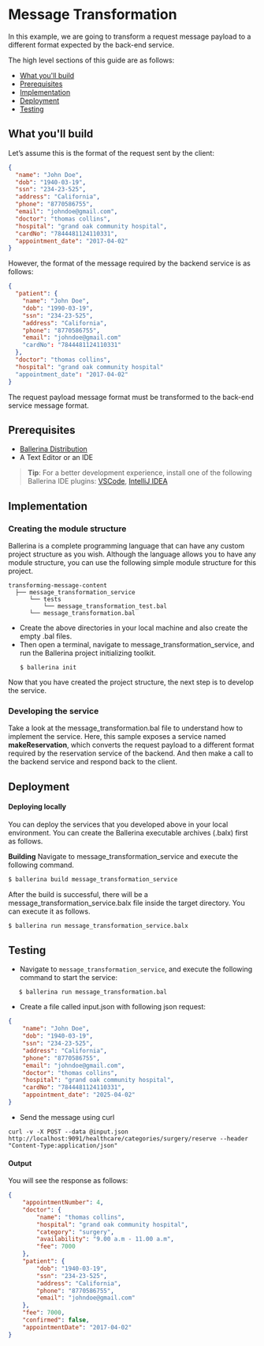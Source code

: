 # Message Transformation

In this example, we are going to transform a request message payload to a different format expected by the back-end service.

The high level sections of this guide are as follows:

- [What you'll build](#what-youll-build)
- [Prerequisites](#prerequisites)
- [Implementation](#implementation)
- [Deployment](#deployment)
- [Testing](#testing)

## What you'll build
Let’s assume this is the format of the request sent by the client:
```json
{
  "name": "John Doe",
  "dob": "1940-03-19",
  "ssn": "234-23-525",
  "address": "California",
  "phone": "8770586755",
  "email": "johndoe@gmail.com",
  "doctor": "thomas collins",
  "hospital": "grand oak community hospital",
  "cardNo": "7844481124110331",
  "appointment_date": "2017-04-02"
}
```
However, the format of the message required by the backend service is as follows:
```json
{
  "patient": {
    "name": "John Doe",
    "dob": "1990-03-19",
    "ssn": "234-23-525",
    "address": "California",
    "phone": "8770586755",
    "email": "johndoe@gmail.com"
    "cardNo": "7844481124110331"
  },
  "doctor": "thomas collins",
  "hospital": "grand oak community hospital"
  "appointment_date": "2017-04-02"
}
```
The request payload message format must be transformed to the back-end service message format.

## Prerequisites
- [Ballerina Distribution](https://ballerina.io/learn/getting-started/)
- A Text Editor or an IDE 
> **Tip**: For a better development experience, install one of the following Ballerina IDE plugins: [VSCode](https://marketplace.visualstudio.com/items?itemName=ballerina.ballerina), [IntelliJ IDEA](https://plugins.jetbrains.com/plugin/9520-ballerina)

## Implementation

### Creating the module structure

Ballerina is a complete programming language that can have any custom project structure as you wish. Although the 
language allows you to have any module structure, you can use the following simple module structure for this project.

```
transforming-message-content
  ├── message_transformation_service
      └── tests
          └── message_transformation_test.bal
      └── message_transformation.bal
```

- Create the above directories in your local machine and also create the empty .bal files.
- Then open a terminal, navigate to message_transformation_service, and run the Ballerina project initializing toolkit.
   ```
   $ ballerina init
   ```
Now that you have created the project structure, the next step is to develop the service.

### Developing the service
Take a look at the message_transformation.bal file to understand how to implement the service. Here, this sample exposes a service named **makeReservation**, which converts the request payload to a different format required by the reservation service of the backend. And then make a call to the backend service and respond back to the client. 

## Deployment

#### Deploying locally
You can deploy the services that you developed above in your local environment. You can create the Ballerina executable archives (.balx) first as follows.

**Building**
Navigate to message_transformation_service and execute the following command.
```bash
$ ballerina build message_transformation_service
```

After the build is successful, there will be a message_transformation_service.balx file inside the target directory. You can execute it as follows.

```bash
$ ballerina run message_transformation_service.balx
```

## Testing

- Navigate to `message_transformation_service`, and execute the following command to start the service:

```ballerina
   $ ballerina run message_transformation.bal
```
- Create a file called input.json with following json request:

```json
{
    "name": "John Doe",
    "dob": "1940-03-19",
    "ssn": "234-23-525",
    "address": "California",
    "phone": "8770586755",
    "email": "johndoe@gmail.com",
    "doctor": "thomas collins",
    "hospital": "grand oak community hospital",
    "cardNo": "7844481124110331",
    "appointment_date": "2025-04-02"
}
```
- Send the message using curl 
```
curl -v -X POST --data @input.json http://localhost:9091/healthcare/categories/surgery/reserve --header "Content-Type:application/json"
```
#### Output
You will see the response as follows:
```json
{
    "appointmentNumber": 4,
    "doctor": {
        "name": "thomas collins",
        "hospital": "grand oak community hospital",
        "category": "surgery",
        "availability": "9.00 a.m - 11.00 a.m",
        "fee": 7000
    },
    "patient": {
        "dob": "1940-03-19",
        "ssn": "234-23-525",
        "address": "California",
        "phone": "8770586755",
        "email": "johndoe@gmail.com"
    },
    "fee": 7000,
    "confirmed": false,
    "appointmentDate": "2017-04-02"
}
```
